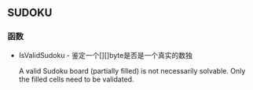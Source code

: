 ## SUDOKU

### 函数

- IsValidSudoku - 鉴定一个[][]byte是否是一个真实的数独

    A valid Sudoku board (partially filled) is not necessarily solvable.
    Only the filled cells need to be validated.
